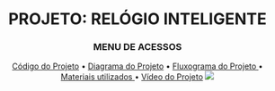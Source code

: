 <h1 align="center"> PROJETO: RELÓGIO INTELIGENTE </h1>
<H3 align="center"> MENU DE ACESSOS </h3>

<p align="center">
  <a href="https://github.com/BrunoMiniaci/IOTClock/tree/main/C%C3%B3digo%20Projeto"> Código do Projeto</a> •
  <a href="https://github.com/BrunoMiniaci/IOTClock/blob/main/Diagrama.png"> Diagrama do Projeto</a> •
  <a href="https://github.com/BrunoMiniaci/IOTClock/blob/main/Fluxograma.png"> Fluxograma do Projeto </a>•
  <a href="https://github.com/BrunoMiniaci/IOTClock/blob/main/Materiais%20e%20M%C3%A9todos.pdf"> Materiais utilizados </a>•
  <a href=" "> Vídeo do Projeto</a> 
 
  <img src="https://i.imgur.com/iJpRkUO.jpg" > 
  
</p>
